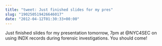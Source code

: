 ```yaml
---
title: "tweet: Just finished slides for my pres"
slug: "190250519426646017"
date: "2012-04-12T01:30:33+00:00"
---
```

Just finished slides for my presentation tomorrow, 7pm at @NYC4SEC on using INDX records during forensic investigations.  You should come!